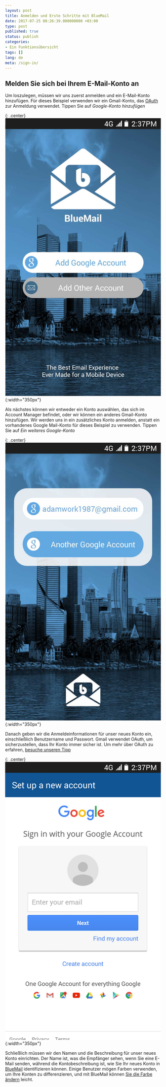 ```yaml
---
layout: post
title: Anmelden und Erste Schritte mit BlueMail
date: 2017-07-25 08:26:39.000000000 +03:00
type: post
published: true
status: publish
categories:
- Ein Funktionsübersicht
tags: []
lang: de
meta: /sign-in/
---
```


## Melden Sie sich bei Ihrem E-Mail-Konto an

Um loszulegen, müssen wir uns zuerst anmelden und ein E-Mail-Konto hinzufügen. Für dieses Beispiel verwenden wir ein Gmail-Konto, das [OAuth](/what-is-oauth/) zur Anmeldung verwendet. Tippen Sie auf *Google-Konto hinzufügen*

{: .center}
![Sign In Google](/assets/BlueMail_LogIn_Screen.jpg){:width="350px"}

Als nächstes können wir entweder ein Konto auswählen, das sich im Account Manager befindet, oder wir können ein anderes Gmail-Konto hinzufügen. Wir werden uns in ein zusätzliches Konto anmelden, anstatt ein vorhandenes Google Mail-Konto für dieses Beispiel zu verwenden. Tippen Sie auf *Ein weiteres Google-Konto*

{: .center}
![Gmail Screen 1](/assets/BlueMail_Gmail_Screen_1.jpg){:width="350px"}

Danach geben wir die Anmeldeinformationen für unser neues Konto ein, einschließlich Benutzername und Passwort. Gmail verwendet OAuth, um sicherzustellen, dass Ihr Konto immer sicher ist. Um mehr über OAuth zu erfahren, [besuche unseren Tipp](/what-is-oauth/)

{: .center}
![sign in BlueMail](/assets/BlueMail_Gmail_Screen_1_1.jpg){:width="350px"}

Schließlich müssen wir den Namen und die Beschreibung für unser neues Konto einrichten. Der Name ist, was die Empfänger sehen, wenn Sie eine E-Mail senden, während die Kontobeschreibung ist, wie Sie Ihr neues Konto in [BlueMail](https://bluemail.me) identifizieren können. Einige Benutzer mögen Farben verwenden, um Ihre Konten zu differenzieren, und mit BlueMail können [Sie die Farbe ändern](/accounts-colors-blue-mail/) leicht.
